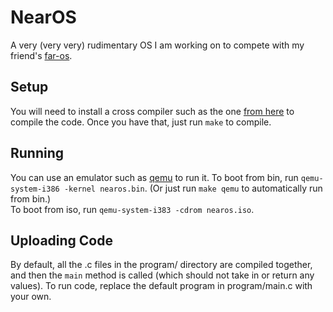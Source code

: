 # NearOS
A very (very very) rudimentary OS I am working on to compete with my friend's [far-os](https://github.com/far-os/os).

## Setup
You will need to install a cross compiler such as the one [from here](https://github.com/lordmilko/i686-elf-tools) to compile the code.
Once you have that, just run `make` to compile.

## Running
You can use an emulator such as [qemu](https://www.qemu.org/) to run it.
To boot from bin, run `qemu-system-i386 -kernel nearos.bin`. (Or just run `make qemu` to automatically run from bin.)  
To boot from iso, run `qemu-system-i383 -cdrom nearos.iso`.


## Uploading Code
By default, all the .c files in the program/ directory are compiled together, and then the `main` method is called (which should not take in or return any values).
To run code, replace the default program in program/main.c with your own.

